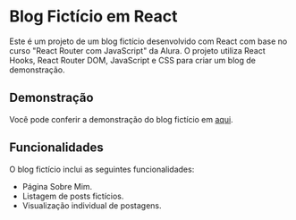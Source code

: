 # Blog Fictício em React

Este é um projeto de um blog fictício desenvolvido com React com base no curso "React Router com JavaScript" da Alura. O projeto utiliza React Hooks, React Router DOM, JavaScript e CSS para criar um blog de demonstração.

## Demonstração

Você pode conferir a demonstração do blog fictício em [aqui](https://project-react-brown.vercel.app/).

## Funcionalidades

O blog fictício inclui as seguintes funcionalidades:

- Página Sobre Mim.
- Listagem de posts fictícios.
- Visualização individual de postagens.


